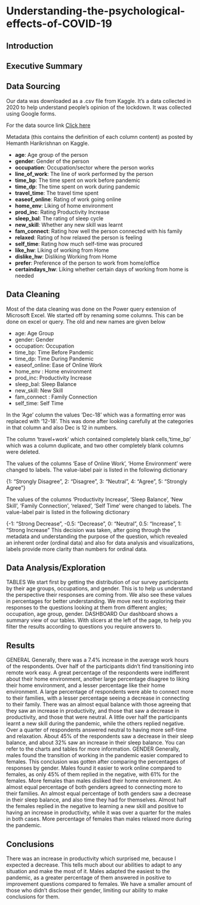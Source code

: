 # Understanding-the-psychological-effects-of-COVID-19



## Introduction

## Executive Summary

## Data Sourcing
Our data was downloaded as a .csv file from Kaggle.  It’s a data collected in 2020 to help understand people’s opinion of the lockdown. It was collected using Google forms.

For the data source link
[Click here](https://www.kaggle.com/datasets/hemanthhari/psycological-effects-of-covid)

Metadata (this contains the definition of each column content) as posted by Hemanth Harikrishnan on Kaggle.
-	**age**: Age group of the person
-	**gender**: Gender of the person
-	**occupation**: Occupation/sector where the person works
-	**line_of_work**: The line of work performed by the person
-	**time_bp**: The time spent on work before pandemic
-	**time_dp**: The time spent on work during pandemic
-	**travel_time**: The travel time spent
-	**easeof_online**: Rating of work going online
-	**home_env**: Liking of home environment
-	**prod_inc**: Rating Productivity Increase
-	**sleep_bal**: The rating of sleep cycle
-	**new_skill**: Whether any new skill was learnt
-	**fam_connect**: Rating how well the person connected with his family
-	**relaxed**: Rating of how relaxed the person is feeling
-	**self_time**: Rating how much self-time was procured
-	**like_hw**: Liking of working from Home
-	**dislike_hw**: Disliking Working from Home
-	**prefer**: Preference of the person to work from home/office
-	**certaindays_hw**: Liking whether certain days of working from home is needed


## Data Cleaning
Most of the data cleaning was done on the Power query extension of Microsoft Excel.
We started off by renaming some columns. This can be done on excel or query. The old and new names are given below
- age: Age Group
- gender: Gender
- occupation: Occupation
- time_bp: Time Before Pandemic
- time_dp: Time During Pandemic
- easeof_online: Ease of Online Work
- home_env : Home environment
- prod_inc: Productivity Increase
- sleep_bal: Sleep Balance
- new_skill: New Skill
- fam_connect : Family Connection
- self_time: Self Time

In the ‘Age’ column the values ‘Dec-18’ which was a formatting error was replaced with ‘12-18’. This was done after looking carefully at the categories in that column and also Dec is 12 in numbers.

The column ‘travel+work’ which contained completely blank cells,’time_bp’ which was a column duplicate, and two other completely blank columns were deleted.

The values of the columns ‘Ease of Online Work’, ‘Home Environment’ were changed to labels. The value-label pair is listed in the following dictionary

{1: “Strongly Disagree”, 2: “Disagree”, 3: “Neutral”, 4: “Agree”, 5: “Strongly Agree”}

The values of the columns ‘Productivity Increase’, ‘Sleep Balance’, ‘New Skill’, ‘Family Connection’, ‘relaxed’, ‘Self Time’ were changed to labels. The value-label pair is listed in the following dictionary

{-1: “Strong Decrease”, -0.5: “Decrease”, 0: “Neutral”, 0.5: “Increase”, 1: “Strong Increase”
This decision was taken, after going through the metadata and understanding the purpose of the question, which revealed an inherent order (ordinal data) and also for data analysis and visualizations, labels provide more clarity than numbers for ordinal data.

## Data Analysis/Exploration
TABLES
We start first by getting the distribution of our survey participants by their age groups, occupations, and gender. This is to help us understand the perspective their responses are coming from. We also see these values in percentages for better understanding.
We move next to exploring their responses to the questions looking at them from different angles; occupation, age group, gender.
DASHBOARD
Our dashboard shows a summary view of our tables. With slicers at the left of the page, to help you filter the results according to questions you require answers to.

## Results 
GENERAL
Generally, there was a 7.4% increase in the average work hours of the respondents.
Over half of the participants didn’t find transitioning into remote work easy. 
A great percentage of the respondents were indifferent about their home environment, another large percentage disagree to liking their home environment, and a lesser percentage like their home environment.
A large percentage of respondents were able to connect more to their families, with a lesser percentage seeing a decrease in connecting to their family.
There was an almost equal balance with those agreeing that they saw an increase in productivity, and those that saw a decrease in productivity, and those that were neutral.
A little over half the participants learnt a new skill during the pandemic, while the others replied negative.
Over a quarter of respondents answered neutral to having more self-time and relaxation.
About 45% of the respondents saw a decrease in their sleep balance, and about 32% saw an increase in their sleep balance.
You can refer to the charts and tables for more information.
GENDER
Generally, males found the transition of working in the pandemic easier compared to females. This conclusion was gotten after comparing the percentages of responses by gender.
Males found it easier to work online compared to females, as only 45% of them replied in the negative, with 61% for the females.
More females than males disliked their home environment. An almost equal percentage of both genders agreed to connecting more to their families.
An almost equal percentage of both genders saw a decrease in their sleep balance, and also time they had for themselves.
Almost half the females replied in the negative to learning a new skill and positive to having an increase in productivity, while it was over a quarter for the males in both cases.
More percentage of females than males relaxed more during the pandemic.

## Conclusions
There was an increase in productivity which surprised me, because I expected a decrease. This tells much about our abilities to adapt to any situation and make the most of it. 
Males adapted the easiest to the pandemic, as a greater percentage of them answered in positive to improvement questions compared to females. We have a smaller amount of those who didn’t disclose their gender, limiting our ability to make conclusions for them.

